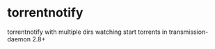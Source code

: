 # torrentnotify
torrentnotify with multiple dirs watching
start torrents in transmission-daemon 2.8+
